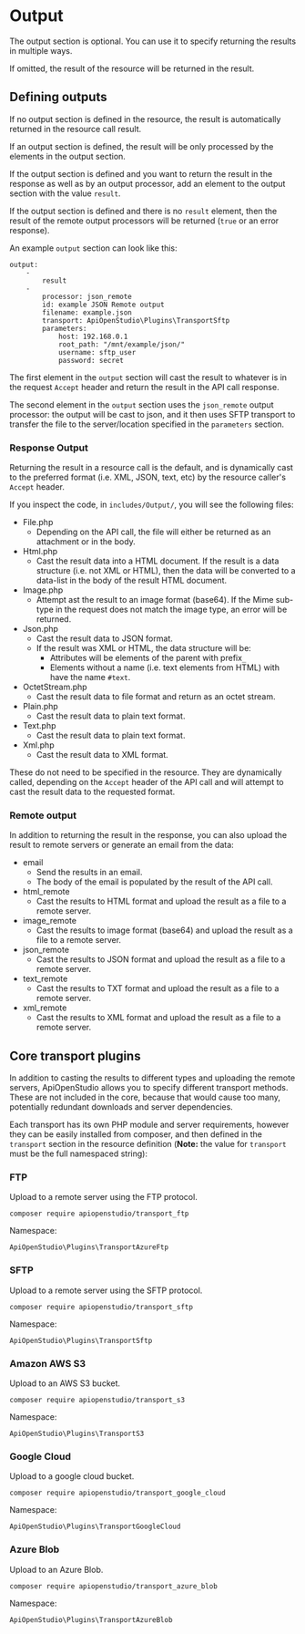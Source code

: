 Output
======

The output section is optional. You can use it to specify returning the
results in multiple ways.

If omitted, the result of the resource will be returned in the result.

Defining outputs
----------------

If no output section is defined in the resource, the result is automatically
returned in the resource call result.

If an output section is defined, the result will be only processed by the
elements in the output section.

If the output section is defined and you want to return the result in the
response as well as by an output processor, add an element to the output
section with the value `result`.

If the output section is defined and there is no `result` element, then the
result of the remote output processors will be returned
(`true` or an error response).

An example `output` section can look like this:

    output:
        -
            result
        -
            processor: json_remote
            id: example JSON Remote output
            filename: example.json
            transport: ApiOpenStudio\Plugins\TransportSftp
            parameters:
                host: 192.168.0.1
                root_path: "/mnt/example/json/"
                username: sftp_user
                password: secret

The first element in the `output` section will cast the result to whatever is
in the request `Accept` header and return the result in the API call response.

The second element in the `output` section uses the `json_remote` output
processor: the output will be cast to json, and it then uses SFTP
transport to transfer the file to the server/location specified in the
`parameters` section.

### Response Output

Returning the result in a resource call is the default, and is dynamically cast
to the preferred format (i.e. XML, JSON, text, etc) by the resource caller's
`Accept` header.

If you inspect the code, in `includes/Output/`, you will see the following
files:

* File.php
    * Depending on the API call, the file will either be returned as an
      attachment or in the body.
* Html.php
    * Cast the result data into a HTML document. If the result is a data
      structure (i.e. not XML or HTML), then the data will be converted to a
      data-list in the body of the result HTML document.
* Image.php
    * Attempt ast the result to an image format (base64). If the Mime sub-type in
      the request does not match the image type, an error will be returned.
* Json.php
    * Cast the result data to JSON format.
    * If the result was XML or HTML, the data structure will be:
        * Attributes will be elements of the parent with prefix`_`
        * Elements without a name (i.e. text elements from HTML) with have the name
          `#text`.
* OctetStream.php
    * Cast the result data to file format and return as an octet stream.
* Plain.php
    * Cast the result data to plain text format.
* Text.php
    * Cast the result data to plain text format.
* Xml.php
    * Cast the result data to XML format.

These do not need to be specified in the resource. They are dynamically called,
depending on the `Accept` header of the API call and will attempt to cast the
result data to the requested format.

### Remote output

In addition to returning the result in the response, you can also upload the
result to remote servers or generate an email from the data:

* email
    * Send the results in an email.
    * The body of the email is populated by the result of the API call.
* html_remote
    * Cast the results to HTML format and upload the result as a file to a
      remote server.
* image_remote
    * Cast the results to image format (base64) and upload the result as a file
      to a remote server.
* json_remote
    * Cast the results to JSON format and upload the result as a file to a
      remote server.
* text_remote
    * Cast the results to TXT format and upload the result as a file to a
      remote server.
* xml_remote
    * Cast the results to XML format and upload the result as a file to a
      remote server.

Core transport plugins
----------------------

In addition to casting the results to different types and uploading the remote
servers, ApiOpenStudio allows you to specify different transport methods. These
are not included in the core, because that would cause too many, potentially
redundant downloads and server dependencies.

Each transport has its own PHP module and server requirements, however they can
be easily installed from composer, and then defined in the `transport` section
in the resource definition (**Note:** the value for `transport` must be the
full namespaced string):

### FTP

Upload to a remote server using the FTP protocol.

    composer require apiopenstudio/transport_ftp

Namespace:

    ApiOpenStudio\Plugins\TransportAzureFtp

### SFTP

Upload to a remote server using the SFTP protocol.

    composer require apiopenstudio/transport_sftp

Namespace:

    ApiOpenStudio\Plugins\TransportSftp

### Amazon AWS S3

Upload to an AWS S3 bucket.

    composer require apiopenstudio/transport_s3

Namespace:

    ApiOpenStudio\Plugins\TransportS3

### Google Cloud

Upload to a google cloud bucket.

    composer require apiopenstudio/transport_google_cloud

Namespace:

    ApiOpenStudio\Plugins\TransportGoogleCloud

### Azure Blob

Upload to an Azure Blob.

    composer require apiopenstudio/transport_azure_blob

Namespace:

    ApiOpenStudio\Plugins\TransportAzureBlob
